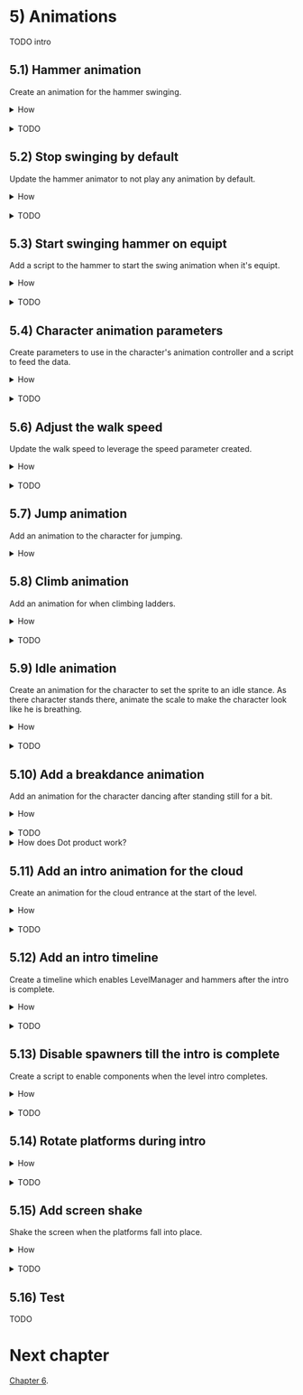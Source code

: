 # 5) Animations 

TODO intro


## 5.1) Hammer animation 

Create an animation for the hammer swinging.

<details><summary>How</summary>

 - Open menu Window -> Animation.
 - Select a hammer.
 - Click create, save as Assets/Animations/**HammerSwing**.

<img src="http://i.imgur.com/Kokz29S.png" width=300px />

 - Click the red record button.

<img src="http://i.imgur.com/bha8EJC.png" width=150px />


 - Modify the rotation, then set it back to 0, creating a keyframe for the default rotation.
 - Double click under 1:00 to create another keyframe.

<img src="http://i.imgur.com/ZVNovlp.png" width=300px />

 - Switch the current time position (the white line) to 0:10.
 - Change rotation to (0, 0, -90).
 - Click record to stop recording.

<hr></details><br>
<details><summary>TODO</summary>

TODO
 - Click play to preview the hammer swinging, adjust the middle keyframe's position until the hammer has a nice swing, about 0:10.
Hit play and the hammer is swinging in the air.

<hr></details>

## 5.2) Stop swinging by default

Update the hammer animator to not play any animation by default.


<details><summary>How</summary>

 - Open menu Window -> Animator.
 - Select a hammer.
 - Right click -> Create State -> Empty.  
 - Select the box which appeared and in the Inspector name it "Idle".
 - Create new Empty State, name it "Idle".
 - Right click and 'Set as Layer Default State'.

<hr></details><br>
<details><summary>TODO</summary>

TODO

<hr></details>


## 5.3) Start swinging hammer on equipt

Add a script to the hammer to start the swing animation when it's equipt.

<details><summary>How</summary>

 - Create script Code/Components/Effects/**PlayAnimationOnEnable**:

```csharp
using UnityEngine;

[RequireComponent(typeof(Animator))]
public class PlayAnimationOnEnable : MonoBehaviour
{
  [SerializeField]
  string animationToPlay;

  Animator animator;

  protected void Awake()
  {
    animator = GetComponent<Animator>();
  }

  protected void OnEnable()
  {
    animator.Play(animationToPlay);
  }
}
```

 - Add it to a hammer prefab and set the animation to play to "HammerSwing".
 - Disable the PlayAnimationOnEnable component and add it under the hammer component's to enable list.

<hr></details><br>
<details><summary>TODO</summary>

TODO

<hr></details>

## 5.4) Character animation parameters

Create parameters to use in the character's animation controller and a script to feed the data.

<details><summary>How</summary>

 - Open menu Window -> Animator.
 - Select the character's child sprite GameObject.
 - Switch to the 'Parameters' tab on the left.
 - Click the '+' button and select 'Float'.

<img src="http://i.imgur.com/p6F4gHG.png" width=150px />

 - Name the parameter "Speed".
 - Repeat to create:
   - A bool named 'isTouchingFloor'.
   - A bool named 'isClimbing'.
   - A bool named 'hasWeapon'.
 - Create script Code/Components/Animations/**PlayerAnimator**:

```csharp
using UnityEngine;

[RequireComponent(typeof(Rigidbody2D))]
[RequireComponent(typeof(LadderMovement))]
[RequireComponent(typeof(WeaponHolder))]
public class PlayerAnimatorController : MonoBehaviour
{
  Animator animator;

  Rigidbody2D myBody;

  LadderMovement ladderMovement;

  FloorDetector floorDetector;

  WeaponHolder weaponHolder;

  protected void Awake()
  {
    animator = GetComponentInChildren<Animator>();
    myBody = GetComponent<Rigidbody2D>();
    ladderMovement = GetComponent<LadderMovement>();
    floorDetector = GetComponentInChildren<FloorDetector>();
    weaponHolder = GetComponent<WeaponHolder>();
  }

  protected void Update()
  {
    animator.SetFloat("Speed", myBody.velocity.magnitude);
    animator.SetBool("isTouchingFloor", floorDetector.isTouchingFloor);
    animator.SetBool("isClimbing", ladderMovement.isOnLadder);
    animator.SetBool("hasWeapon", weaponHolder.currentWeapon != null);
  }
}
```

 - Add it to the character.

<hr></details><br>
<details><summary>TODO</summary>

Hit play to see the character playing the walk animation only while moving.

<img src="http://i.imgur.com/KZYjZf2.gif" width=150px />


<hr></details>

## 5.6) Adjust the walk speed

Update the walk speed to leverage the speed parameter created.

<details><summary>How</summary>

 - In the Animator for the character, select the 'CharacterWalk' state (the orange box).
 - In the Inspector, under speed check the box near 'Multiplier' to enable a 'Parameter'.
 - Confirm Speed is selected (should be the default).
 - Adjust the 'Speed' to about '.4'

<img src="http://i.imgur.com/9A6mp98.png" width=300px />


<hr></details><br>
<details><summary>TODO</summary>

Now the character's walk animation should align with the moment a little better.  Adjust the value to something you think looks good. However the walk animation also plays while jumping:

<img src="http://i.imgur.com/2dfN2RE.gif" width=150px />

<hr></details>

## 5.7) Jump animation

Add an animation to the character for jumping. 

<details><summary>How</summary>

 - Select the character's sprite and in the Animation window, create a new clip Assets/Animations/**CharacterJump**.
 - Select the sprites for the jump animation. We are using **adverturer_spritesheet_7** and **8**.
 - Drag and drop the sprites onto the Animation timeline.

<img src="http://i.imgur.com/0rHCGDm.gif" width=300px />

 - In the Animator window, select the CharacterJump state and use the Speed paramater times about .05
 - Right click on the 'Any State' box and select 'Make Transition'.
 - An arrow will follow your mouse, click on the CharacterJump state to create the transition.

<img src="http://i.imgur.com/Fl0WTPO.gif" width=300px />

 - Select the transition arrow just created, in the Inspector click the plus to create a new condition.

<img src="http://i.imgur.com/WgOfzQY.png" width=150px />

 - Change the condition to read 'isTouchingFloor false'.
 - Under 'Settings':
   - Change the 'Transition Duration' to 0.
   - Uncheck 'Can Transition to Self'.
 - Create a transition from CharacterJump to CharacterWalk.
 - Select the transition and set the condition to 'isTouchingFloor true'.
 - Uncheck 'Has Exit Time'.
 - Change the 'Transition Duration' to 0.

</details>


## 5.8) Climb animation

Add an animation for when climbing ladders.

<details><summary>How</summary>

 - Create a new animation for the character Assets/Animations/**CharacterClimb**.
 - Drag in the sprites for the climb animation.  We are using **adverturer_spritesheet_5** and **6**.
 - Select the CharacterClimb state and use the Speed paramater times about .1
 - Create a transition from Any State to CharacterClimb.
   - Add a condition 'isClimbing true'.
 - Create a transition from CharacterClimb to CharacterWalk.
   - Uncheck Has Exit Time.
   - Set Transition Duration to 0.
   - Uncheck Can Transition to Self.
   - Add a condition 'isClimbing false'.
 - Select the transition from Any State to CharacterJump
   - Add a condition 'isClimbing false'.


<hr></details><br>
<details><summary>TODO</summary>

TODO

<hr></details>

## 5.9) Idle animation

Create an animation for the character to set the sprite to an idle stance.  As there character stands there, animate the scale to make the character look like he is breathing.

<details><summary>How</summary>

 - Create a new animation for the character Assets/Animations/**CharacterIdle**.
 - Click record
   - Change the 'Sprite' under the character's Sprite Renderer component to an idle stance. We are using **adventurer_tilesheet_0**.
   - Double click to create a keyframe at 1:00.
   - Switch the current time position to 0:30 and set the Transform scale to (1, .95, 1).
   - Switch the time to 1:00 and set the Transform scale to (1, 1, 1).
   - Then stop recording.   
 - In the Animator, create a transition from CharacterWalk to CharacterIdle.
   - Uncheck Has Exit Time.
   - Set transition duration to 0.
   - Add a condition when 'Speed' is 'Less' than '.1'
 - Make a transition from CharacterIdle to CharacterWalk.
   - Uncheck Has Exit Time.
   - Set transition duration to 0.
   - Add a condition for 'Speed' is 'Greater' than '.1'




<hr></details><br>
<details><summary>TODO</summary>

The character's animator controller should look something like this now:

<img src="http://i.imgur.com/VotmF1k.png" width=200px />

Hit play so see the character switch between walking and standing:

<img src="http://i.imgur.com/YjZ1zrE.gif" width=200px />

You can adjust the 'Transition Duration' if you want the character to switch sprites faster or slower.
Hit play, the character should 'walk' as he falls... but once he comes to a complete stop he never starts the walk animation again.


Hit play and note the difference, to help demonstrate what is happening we are using a transition duration of 1 here for both transitions:

<img src="http://i.imgur.com/QV38yfS.gif" width=200px />
<img src="http://i.imgur.com/O7XQUeP.gif" width=150px />

The Animation should now look like this, note the preview of the character's idle sprite and there is no timeline, it is just a single keyframe.

<img src="http://i.imgur.com/j2S25Ex.png" width=300px />

The Animator tab should now have a new state for CharacterIdle (a grey box).


When we make a change to scale while in record mode, a keyframe is added.  So by changing the scale and then changing it back to the default of 1, we simply added a keyframe for scale 1 at the start of the animation. 

<img src="http://i.imgur.com/qVndjho.png" width=200px />

 - Click on 0:02 in the timeline.

This will move the white line, indicating where in the timeline modifications will be made:

<img src="http://i.imgur.com/1pwa5EU.gif" width=200px />

 - In the Inspector, change the scale to 0 and the back to one.

This updated the timeline, creating a second keyframe.

 - Click on 0:01 in the timeline.
 - Change the the scale to (1, .95, 1).
 - Hit record to stop recording.

Your animation should look like this:

<img src="http://i.imgur.com/ebuSIxb.png" width=200px />

Hit play to see the character breathing, but maybe a little fast:

<img src="http://i.imgur.com/81bajQP.gif" width=100px />

 - Change the CharacterIdle animator state's 'Speed' to about .01

The breath rate should be more reasonable now:

<img src="http://i.imgur.com/bfYKFkC.gif" width=100px />

<hr></details>


## 5.10) Add a breakdance animation

Add an animation for the character dancing after standing still for a bit.  

<details><summary>How</summary>

 - Create a new animation for the character Assets/Animations/**CharacterDance**.
 - Select all the sprites for this animation and drag them into the timeline. We are using **adventurer_tilesheet_11** **- 21** (10 sprites).
 - Change the CharacterDance speed to '.1'
 - Create a transition from CharacterIdle to CharacterDance.
   - Change the 'Exit Time' to about '3'
   - Set Transition Duration to 0.
 - Create a transition from CharacterDance to CharacterIdle.
   - Set Transition Duration to 0.
 - Create a transition from CharacterDance to CharacterWalk.
   - Uncheck 'Has Exit Time'.
   - Set Transition Duration to 0.
   - Add a Condition for 'Speed' is 'Greater' than '.1'

<hr></details><br>
<details><summary>TODO</summary>

Click play in the animation tab to see a preview of the dance, but it may be a little fast:

<img src="http://i.imgur.com/thjyiMM.gif" width=200px />


Play to preview the dance:

<img src="http://i.imgur.com/pE6tUfe.gif" width=150px />

However if you start to walk during the dance, it doesn't look quite right:

<img src="http://i.imgur.com/d9wCdad.gif" width=250px />


Now we resume walking as desired:

<img src="http://i.imgur.com/t7cUVPI.gif" width=250px />


<hr></details>





<details><summary>How does Dot product work?</summary>

The Dot product is a fast operation which can be used to effeciently determine if two directions represented with Vectors are facing the same (or a similiar) way.

In the visualization below, we are rotating two ugly arrows.  These arrows are pointing in a direction and we are using Vector2.Dot to compare those two directions.  The Dot product is shown as we rotate around.

<img src="http://i.imgur.com/XrjcWQm.gif" width=200px />

A few notables about Dot products:

 - '1' means the two directions are facing the same way.
 - '-1' means the two directions are facing opposite ways.
 - '0' means the two directions are perpendicular.
 - Numbers smoothly transition between these points, so .9 means that the two directions are nearly identical.
 - When two directions are not the same, the Dot product will not tell you which direction an object should rotate in order to make them align - it only informs you about how similar they are at the moment.  

For this visualization, we are calculating the Dot product like so:

```csharp
Vector2.Dot(gameObjectAToWatch.transform.up, gameObjectBToWatch.transform.up);
```

</details>


## 5.11) Add an intro animation for the cloud

Create an animation for the cloud entrance at the start of the level.

<details><summary>How</summary>

 - Create an animation for the evil cloud sprite Assets/Animations/**CloudLevel1Entrance**.
 - Click record:
   - Start by moving the cloud off screen.
   - Then over time, modify its position to create a dramatic entrance.
 - Select Assets/Animations/CloudLevel1Entrance and in the Inspector uncheck 'Loop Time'.

<hr></details><br>
<details><summary>TODO</summary>

TODO

<hr></details>


## 5.12) Add an intro timeline

Create a timeline which enables LevelManager and hammers after the intro is complete.

<details><summary>How</summary>

 - Open menu Window -> Timeline.
 - Select the evil cloud sprite and click 'Create'.  Save as Assets/Animations/**Level1Entrance**.
 - Select 'Add from Animation Clip' and select CloudLevel1Entrance.

<img src="http://i.imgur.com/7HXZs7Z.gif" width=300px />

 - Drag the parent 'Hammers' GameObject (which holds all the hammers) onto the timeline and select 'Activation Track'.
 - Move the box for the script so that it starts after the cloud animation completes.  The size of the box itself does not matter, the start represents when it will be enabled and the end must align with the end of the time timeline to prevent it from being disabled.

<img src="http://i.imgur.com/6XyJZlh.gif" width=300px />

 - Do the same for the LevelManager and the ladders.

<hr></details><br>
<details><summary>TODO</summary>

TODO

<hr></details>


## 5.13) Disable spawners till the intro is complete

Create a script to enable components when the level intro completes.

<details><summary>How</summary>

 - Create script Code/Components/Life/**EnableComponentsOnLevelLoad**:

```csharp
using UnityEngine;

public class EnableComponentsOnLevelLoad : MonoBehaviour
{
  [SerializeField]
  MonoBehaviour[] componentToEnableOnAlmostLoaded;
  
  [SerializeField]
  MonoBehaviour[] componentToEnableOnComplete;

  public void OnLevelAlmostLoaded()
  {
    for(int i = 0; i < componentToEnableOnAlmostLoaded.Length; i++)
    {
      MonoBehaviour component = componentToEnableOnAlmostLoaded[i];
      component.enabled = true;
    }
  }

  public void OnLevelLoaded()
  {
    for(int i = 0; i < componentToEnableOnComplete.Length; i++)
    {
      MonoBehaviour component = componentToEnableOnComplete[i];
      component.enabled = true;
    }
  }
}
```

 - For both the cloud and door:
   - Disable the Spawner component.
   - Add EnableComponentsOnLevelLoad.
   - Set the Components To Enable On Complete to the Spawner component.
 - Create script Code/Components/Animations/**EndOfLevelPlayable**:

```csharp
using UnityEngine;
using UnityEngine.Playables;
using UnityEngine.Timeline;

public class EndOfLevelPlayable : BasicPlayableBehaviour
{
  public enum EndOfLevelEventType
  {
    AlmostComplete, Complete
  }

  [SerializeField]
  EndOfLevelEventType eventType;

  public override void OnBehaviourPlay(
    Playable playable,
    FrameData info)
  {
    base.OnBehaviourPlay(playable, info);

    EnableComponentsOnLevelLoad[] endOfLevelList
      = GameObject.FindObjectsOfType<EnableComponentsOnLevelLoad>();

    for(int i = 0; i < endOfLevelList.Length; i++)
    {
      EnableComponentsOnLevelLoad endOfLevel = endOfLevelList[i];
      switch(eventType)
      {
        case EndOfLevelEventType.AlmostComplete:
          endOfLevel.OnLevelAlmostLoaded();
          break;
        case EndOfLevelEventType.Complete:
          endOfLevel.OnLevelLoaded();
          break;
      }
    }
  }
}
```

 - Drag drop the script into the timeline.  Set the time like we did for the hammers.
 - In the Inspector, change the 'Event Type' to 'Complete'.

<img src="http://i.imgur.com/ynW3z5a.png" width=300px />

 - Drag the script in a second time and set the time to fire a bit before the animation ends.

<img src="http://i.imgur.com/AYkG3Jc.png" width=300px />

<hr></details><br>
<details><summary>TODO</summary>

TODO

<hr></details>

## 5.14) Rotate platforms during intro

<details><summary>How</summary>

Platforms should start out straight and then when the intro animation is nearly complete, shake down into position.

<hr></details><br>
<details><summary>TODO</summary>

 - Create script Code/Components/Movement/**RotateOvertimeToOriginal**:

```csharp
using System.Collections;
using UnityEngine;

public class RotateOvertimeToOriginal : MonoBehaviour
{
  [SerializeField]
  float rotationTimeFactor = 1;

  [SerializeField]
  float maxTimeBetweenRotations = .25f;

  Quaternion targetRotation;

  protected void Awake()
  {
    // Start with no rotation
    targetRotation = transform.rotation;
    transform.rotation = Quaternion.identity;
  }

  protected void Start()
  {
    StartCoroutine(AnimateRotation());
  }

  IEnumerator AnimateRotation()
  {
    float percentComplete = 0;
    float sleepTimeLastFrame = 0;
    while(true)
    {
      sleepTimeLastFrame = UnityEngine.Random.Range(0, maxTimeBetweenRotations);
      yield return new WaitForSeconds(sleepTimeLastFrame);

      float percentCompleteThisFrame = sleepTimeLastFrame * rotationTimeFactor;
      percentCompleteThisFrame *= UnityEngine.Random.Range(0, 10);
      percentComplete += percentCompleteThisFrame;
      if(percentComplete >= 1)
      {
        transform.rotation = targetRotation;
        yield break;
      }
      transform.rotation = Quaternion.Lerp(Quaternion.identity, targetRotation, percentComplete);
    }
  }
}
```

 - For each Platform:
   - Add RotateOvertimeToOriginal and disable the component.
   - Add EnableComponentsOnLevelLoad and add RotateOvertimeToOriginal to the 'Components to enable on almost loaded'.

<hr></details>

## 5.15) Add screen shake

Shake the screen when the platforms fall into place.

<details><summary>How</summary>

 - Create script Code/Components/Animations/**ScreenShake**.

```csharp
using System.Collections;
using UnityEngine;

public class ScreenShake : MonoBehaviour
{
  [SerializeField]
  float timeToShakeFor = 1;

  [SerializeField]
  float maxTimeBetweenShakes = .2f;

  [SerializeField]
  float shakeMagnitude = 1;

  protected void Start()
  {
    StartCoroutine(ShakeCamera());
  }

  IEnumerator ShakeCamera()
  {
    Camera camera = Camera.main;
    Vector3 startingPosition = camera.transform.position;

    float timePassed = 0;
    while(timePassed < timeToShakeFor)
    {
      float percentComplete = timePassed / timeToShakeFor;
      percentComplete *= 2;
      if(percentComplete > 1)
      {
        percentComplete = 2 - percentComplete;
      }
      camera.transform.position = startingPosition + (Vector3)UnityEngine.Random.insideUnitCircle * shakeMagnitude * percentComplete;

      float sleepTime = UnityEngine.Random.Range(0, maxTimeBetweenShakes * (1 - percentComplete));
      yield return new WaitForSeconds(sleepTime);
      sleepTime = Mathf.Max(Time.deltaTime, sleepTime);
      timePassed += sleepTime;
    }

    camera.transform.position = startingPosition;
  }
}
```

 - Add it to the camera and disable the component.
 - Add EnableComponentsOnLevelLoad, add screenshake to the list to enable on almost complete.

<hr></details><br>
<details><summary>TODO</summary>

TODO

<hr></details>

## 5.16) Test

TODO

# Next chapter

[Chapter 6](https://github.com/hardlydifficult/Platformer/blob/master/Chapter6.md).
